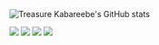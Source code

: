 <img src="https://github-readme-stats.vercel.app/api?username=trekab&count_private=true&show_icons=true&hide_rank=true&hide_border=true&layout=compact" alt="Treasure Kabareebe's GitHub stats">

<a href="https://trekab.github.io/portfolio/" alt="portfolio link" target="_blank"><img src="https://img.shields.io/badge/%20%20-portfolio-3399ff?style=for-the-badge&logo=portfolio&logoColor=white&logoWidth=30" /></a>
[<img src="https://img.shields.io/badge/%20%20-twitter-3399ff?style=for-the-badge&logo=twitter&logoColor=white&logoWidth=30" />](https://twitter.com/TKabareebe) [<img src="https://img.shields.io/badge/linkedin-3399ff.svg?&style=for-the-badge&logo=linkedin&logoColor=white" />](https://www.linkedin.com/in/treasure-kabareebe/) [<img src="https://img.shields.io/badge/%20%20-angellist-3399ff?style=for-the-badge&logo=portfolio&logoColor=white&logoWidth=30" />](https://angel.co/u/trekab) 
